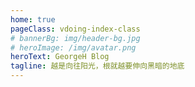 ```yaml
---
home: true
pageClass: vdoing-index-class
# bannerBg: img/header-bg.jpg
# heroImage: /img/avatar.png
heroText: GeorgeH Blog
tagline: 越是向往阳光，根就越要伸向黑暗的地底
---
```


<ClientOnly>
  <WebInfo/>
</ClientOnly>

<ClientOnly>
  <IndexBigImg />
</ClientOnly>


